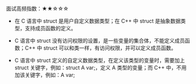 面试高频指数：★★☆☆☆

* 在 C 语言中 struct 是用户自定义数据类型；在 C++ 中 struct 是抽象数据类型，支持成员函数的定义。

* C 语言中 struct 没有访问权限的设置，是一些变量的集合体，不能定义成员函数；C++ 中 struct 可以和类一样，有访问权限，并可以定义成员函数。

* C 语言中 struct 定义的自定义数据类型，在定义该类型的变量时，需要加上 struct 关键字，例如：struct A var;，定义 A 类型的变量；而 C++ 中，不用加该关键字，例如：A var;

